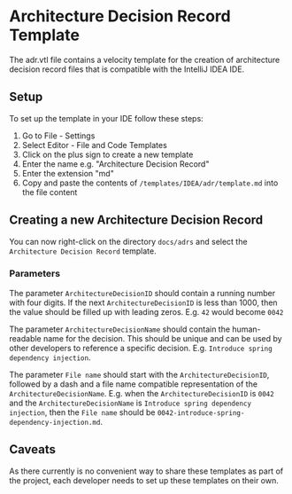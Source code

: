 # Architecture Decision Record Template

The adr.vtl file contains a velocity template for the creation of architecture decision record files that is compatible
with the IntelliJ IDEA IDE.

## Setup

To set up the template in your IDE follow these steps:

1. Go to File - Settings
2. Select Editor - File and Code Templates
3. Click on the plus sign to create a new template
4. Enter the name e.g. "Architecture Decision Record"
5. Enter the extension "md"
6. Copy and paste the contents of `/templates/IDEA/adr/template.md` into the file content

## Creating a new Architecture Decision Record

You can now right-click on the directory `docs/adrs` and select the `Architecture Decision Record` template.

### Parameters

The parameter `ArchitectureDecisionID` should contain a running number with four digits.
If the next `ArchitectureDecisionID` is less than 1000, then the value should be filled up with leading zeros.
E.g. `42` would become `0042`

The parameter `ArchitectureDecisionName` should contain the human-readable name for the decision.
This should be unique and can be used by other developers to reference a specific decision.
E.g. `Introduce spring dependency injection`.

The parameter `File name` should start with the `ArchitectureDecisionID`, followed by a dash and a file name compatible
representation of the `ArchitectureDecisionName`.
E.g. when the `ArchitectureDecisionID` is `0042` and the `ArchitectureDecisionName`
is `Introduce spring dependency injection`, then the `File name` should
be `0042-introduce-spring-dependency-injection.md`.

## Caveats

As there currently is no convenient way to share these templates as part of the project, each developer needs to set up
these templates on their own.
